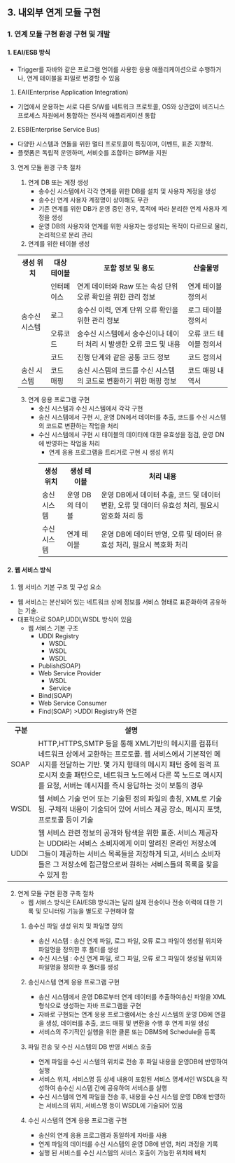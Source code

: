 ## 3. 내외부 연계 모듈 구현
### 1. 연계 모듈 구현 환경 구현 및 개발
#### 1. EAI/ESB 방식
- Trigger를 자바와 같은 프로그램 언어를 사용한 응용 애플리케이션으로 수행하거나, 연계 테이블을 파일로 변경할 수 있음
1. EAI(Enterprise Application Integration)
- 기업에서 운용하는 서로 다른 S/W를 네트워크 프로토콜, OS와 상관없이 비즈니스 프로세스 차원에서 통합하는 전사적 애플리케이션 통합
2. ESB(Enterprise Service Bus)
- 다양한 시스템과 연돌을 위한 멀티 프로토콜이 특징이며, 이벤트, 표준 지향적.
- 플랫폼은 독립적 운영하며, 서비슷를 조합하는 BPM을 지원
3. 연계 모듈 환경 구축 절차
   1. 연계 DB 또는 계정 생성
      - 송수신 시스템에서 각각 연계를 위한 DB를 설치 및 사용자 계정을 생성
      - 송수신 연계 사용자 계정명이 상이해도 무관
      - 기존 연계를 위한 DB가 운영 중인 경우, 목적에 따라 분리한 연계 사용자 계정을 생성
      - 운영 DB의 사용자와 연계를 위한 사용자는 생성되는 목적이 다르므로 물리, 논리적으로 분리 관리
   2. 연계를 위한 테이블 생성
    <table>
        <tr>
            <th>생성 위치</th>
            <th>대상 테이블</th>
            <th>포함 정보 및 용도</th>
            <th>산출물명</th>
        </tr>
        <tr>
            <td rowspan=4>송수신 시스템</td>
            <td>인터페이스</td>
            <td>연계 데이터와 Raw 또는 속성 단위 오류 확인을 위한 관리 정보</td>
            <td>연계 테이블 정의서</td>
        </tr>
        <tr>
            <td>로그</td>
            <td>송수신 이력, 연계 단위 오류 확인을 위한 관리 정보</td>
            <td>로그 테이블 정의서</td>
        </tr>
        <tr>
            <td>오류코드</td>
            <td>송수신 시스템에서 송수신이나 데이터 처리 시 발생한 오류 코드 및 내용</td>
            <td>오류 코드 테이블 정의서</td>
        </tr>
        <tr>
            <td>코드</td>
            <td>진행 단계와 같은 공통 코드 정보</td>
            <td>코드 정의서</td>
        </tr>
        <tr>
            <td>송신 시스템</td>
            <td>코드 매핑</td>
            <td>송신 시스템의 코드를 수신 시스템의 코드로 변환하기 위한 매핑 정보</td>
            <td>코드 매핑 내역서</td>
        </tr>
    </table>
  
   3. 연계 응용 프로그램 구현
      - 송신 시스템과 수신 시스템에서 각각 구현
      - 송신 시스템에서 구현 시, 운영 DN에서 데이터를 추출, 코드를 수신 시스템의 코드로 변환하는 작업을 처리
      - 수신 시스템에서 구현 시 테이블의 데이터에 대한 유효성을 점검, 운영 DN에 반영하는 작업을 처리
        - 연계 응용 프로그램을 트리거로 구현 시 생성 위치 
        <table>
            <tr>
                <th>생성 위치</th>
                <th>생성 테이블</th>
                <th>처리 내용</th>
            </tr>
            <tr>
                <td>송신 시스템</td>
                <td>운영 DB의 테이블</td>
                <td>운영 DB에서 데이터 추출, 코드 및 데이터 변환, 오류 및 데이터 유효성 처리, 필요시 암호화 처리 등</td>
            </tr>
            <tr>
                <td>수신 시스템</td>
                <td>연계 테이블</td>
                <td>운영 DB에 데이터 반영, 오류 및 데이터 유효성 처리, 필요시 복호화 처리</td>
            </tr>
        </table>
#### 2. 웹 서비스 방식
1. 웹 서비스 기본 구조 및 구성 요소
- 웹 서비스는 분산되어 있는 네트워크 상에 정보를 서비스 형태로 표준화하여 공유하는 기술.
- 대표적으로 SOAP,UDDI,WSDL 방식이 있음
  - 웹 서비스 기본 구조
    -  UDDI Registry
       -  WSDL
       -  WSDL
       -  WSDL
    - Publish(SOAP)
    - Web Service Provider
      - WSDL
      - Service
    - Bind(SOAP)
    - Web Service Consumer
    - Find(SOAP) >UDDI Registry와 연결
<table>
    <tr>
        <th>구분</th>
        <th>설명</th>
    </tr>
    <tr>
        <td>SOAP</td>
        <td>HTTP,HTTPS,SMTP 등을 통해 XML기반의 메시지를 컴퓨터 네트워크 상에서 교환하는 프로토콜. 웹 서비스에서 기본적인 메시지를 전달하는 기반. 몇 가지 형태의 메시지 패턴 중에 원격 프로시져 호출 패턴으로, 네트워크 노드에서 다른 쪽 노드로 메시지를 요청, 서버는 메시지를 즉시 응답하는 것이 보통의 경우</td>
    </tr>
    <tr>
        <td>WSDL</td>
        <td>웹 서비스 기술 언어 또는 기술된 정의 파일의 총칭, XML로 기술됨. 구체적 내용이 기술되어 있어 서비스 제공 장소, 메시지 포맷, 프로토콜 등이 기술</td>
    </tr>
    <tr>
        <td>UDDI</td>
        <td>웹 서비스 관련 정보의 공개와 탐색을 위한 표준. 서비스 제공자는 UDDI라는 서비스 소비자에게 이미 알려진 온라인 저장소에 그들이 제공하는 서비스 목록들을 저장하게 되고, 서비스 소비자들은 그 저장소에 접근함으로써 원하는 서비스들의 목록을 찾을 수 있게 함</td>
    </tr>
</table> 

2. 연계 모듈 구현 환경 구축 절차
   - 웹 서비스 방식은 EAI/ESB 방식과는 달리 실제 전송이나 전송 이력에 대한 기록 및 모니터링 기능을 별도로 구현해야 함
   1. 송수신 파일 생성 위치 및 파일명 정의
      - 송신 시스템 : 송신 연계 파일, 로그 파일, 오류 로그 파일이 생성될 위치와 파일명을 정의한 후 폴더를 생성
      - 수신 시스템 : 수신 연계 파일, 로그 파일, 오류 로그 파일이 생성될 위치와 파일명을 정의한 후 폴더를 생성

   2. 송신시스템 연계 응용 프로그램 구현
      - 송신 시스템에서 운영 DB로부터 연계 데이터를 추출하여송신 파일을 XML 형식으로 생성하는 자바 프로그램을 구현
      - 자바로 구현되는 연계 응용 프로그램에서는 송신 시스템의 운영 DB에 연결을 생성, 데이터를 추출, 코드 매핑 및 변환을 수행 후 연계 파일 생성
      - 서비스의 주기적인 실행을 위한 클론 또는 DBMS에 Schedule을 등록
   3. 파일 전송 및 수신 시스템의 DB 반영 서비스 호출
      - 연계 파일을 수신 시스템의 위치로 전송 후 파일 내용을 운영DB에 반영하여 실행
      - 서비스 위치, 서비스명 등 상세 내용이 포함된 서비스 명세서인 WSDL을 작성하여 송수신 시스템 간에 공유하여 서비스를 실행
      - 수신 시스템에 연계 파일을 전송 후, 내용을 수신 시스템 운영 DB에 반영하는 서비스의 위치, 서비스명 등이 WSDL에 기술되어 있음
   4. 수신 시스템의 연계 응용 프로그램 구현
      - 송신의 연계 응용 프로그램과 동일하게 자바를 사용
      - 연계 파일의 데이터를 수신 시스템의 운영 DB에 반영, 처리 과정을 기록
      - 실행 된 서비스를 수신 시스템의 서비스 호출이 가능한 위치에 배치